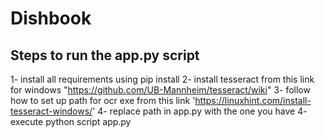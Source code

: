 # Dishbook

## Steps to run the app.py script
1- install all requirements using pip install
2- install tesseract from this link for windows "https://github.com/UB-Mannheim/tesseract/wiki"
3- follow how to set up path for ocr exe from this link 'https://linuxhint.com/install-tesseract-windows/' 
4- replace path in app.py with the one you have
4- execute python script app.py